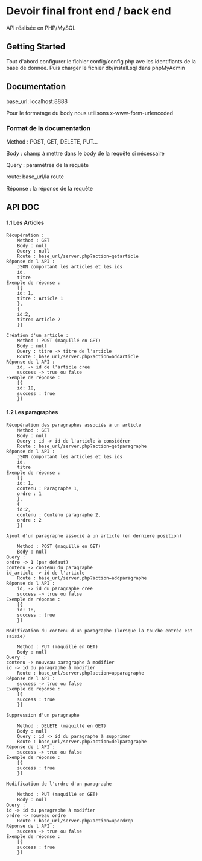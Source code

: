# Devoir final front end / back end

API réalisée en PHP/MySQL 

## Getting Started

Tout d'abord configurer le fichier config/config.php ave les identifiants de la base de donnée.
Puis charger le fichier db/install.sql dans phpMyAdmin

## Documentation

base_url: localhost:8888

Pour le formatage du body nous utilisons x-www-form-urlencoded

### Format de la documentation

Method : POST, GET, DELETE, PUT…

Body : champ à mettre dans le body de la requête si nécessaire

Query : paramètres de la requête

route: base_url/la route

Réponse : la réponse de la requête

## API DOC

#### 1.1	Les Articles

    Récupération :
        Method : GET
        Body : null
        Query : null
        Route : base_url/server.php?action=getarticle
    Réponse de l'API : 
        JSON comportant les articles et les ids
        id,
        titre
    Exemple de réponse : 
        [{
        id: 1,
        titre : Article 1
        },
        {
        id:2,
        titre: Article 2
        }]

    Création d'un article :
        Method : POST (maquillé en GET)
        Body : null
        Query : titre -> titre de l'article
        Route : base_url/server.php?action=addarticle
    Réponse de l'API : 
        id, -> id de l'article crée
        success -> true ou false
    Exemple de réponse : 
        [{
        id: 18,
        success : true
        }]

#### 1.2 Les paragraphes

    Récupération des paragraphes associés à un article
        Method : GET
        Body : null
        Query : id -> id de l'article à considérer
        Route : base_url/server.php?action=getparagraphe
    Réponse de l'API : 
        JSON comportant les articles et les ids
        id,
        titre
    Exemple de réponse : 
        [{
        id: 1,
        contenu : Paragraphe 1,
        ordre : 1
        },
        {
        id:2,
        contenu : Contenu paragraphe 2,
        ordre : 2
        }]

    Ajout d'un paragraphe associé à un article (en dernière position)

        Method : POST (maquillé en GET)
        Body : null
    Query : 
    ordre -> 1 (par défaut)
    contenu -> contenu du paragraphe
    id_article -> id de l'article
        Route : base_url/server.php?action=addparagraphe
    Réponse de l'API : 
        id, -> id du paragraphe crée
        success -> true ou false
    Exemple de réponse : 
        [{
        id: 18,
        success : true
        }]

    Modification du contenu d'un paragraphe (lorsque la touche entrée est saisie)

        Method : PUT (maquillé en GET)
        Body : null
    Query : 
    contenu -> nouveau paragraphe à modifier
    id -> id du paragraphe à modifier
        Route : base_url/server.php?action=upparagraphe
    Réponse de l'API : 
        success -> true ou false
    Exemple de réponse : 
        [{
        success : true
        }]

    Suppression d'un paragraphe

        Method : DELETE (maquillé en GET)
        Body : null
        Query : id -> id du paragraphe à supprimer
        Route : base_url/server.php?action=delparagraphe
    Réponse de l'API : 
        success -> true ou false
    Exemple de réponse : 
        [{
        success : true
        }]

    Modification de l'ordre d'un paragraphe

        Method : PUT (maquillé en GET)
        Body : null
    Query : 
    id -> id du paragraphe à modifier
    ordre -> nouveau ordre
        Route : base_url/server.php?action=upordrep
    Réponse de l'API : 
        success -> true ou false
    Exemple de réponse : 
        [{
        success : true
        }] 